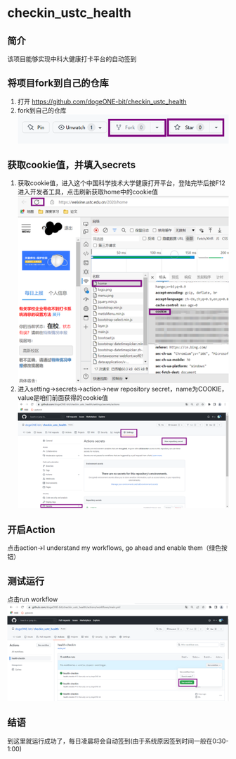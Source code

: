 # checkin_ustc_health
## 简介
该项目能够实现中科大健康打卡平台的自动签到

## 将项目fork到自己的仓库
1. 打开 https://github.com/dogeONE-bit/checkin_ustc_health
2. fork到自己的仓库<br>
   ![在这里插入图片描述](images/fork.png)

## 获取cookie值，并填入secrets
1. 获取cookie值，进入这个中国科学技术大学健康打开平台，登陆完毕后按F12进入开发者工具，点击刷新获取home中的cookie值
   ![在这里插入图片描述](images/secret.png)
2. 进入setting->secrets->action->new repository secret，name为COOKIE，value是咱们前面获得的cookie值
   ![在这里插入图片描述](images/secret2.png)

## 开启Action
   点击action->I understand my workflows, go ahead and enable them（绿色按钮）
   
## 测试运行
   点击run workflow
   ![在这里插入图片描述](images/test.png)

## 结语
   到这里就运行成功了，每日凌晨将会自动签到(由于系统原因签到时间一般在0:30-1:00)
